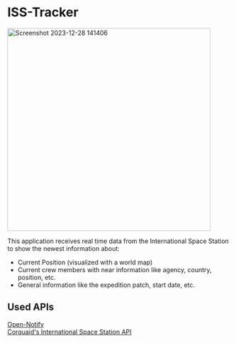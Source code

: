 <h1>ISS-Tracker</h1>
<img width="458" alt="Screenshot 2023-12-28 141406" src="https://github.com/j-schall/ISS-Tracker/assets/122560931/e7be583d-8823-4cd9-b9be-fa4402ad765a">
<p>This application receives real time data from the International Space Station to show the newest information about: </p>
<ul>
  <li>Current Position (visualized with a world map)</li>
  <li>Current crew members with near information like agency, country, position, etc.</li>
  <li>General information like the expedition patch, start date, etc.</li>
</ul>

<h2>Used APIs</h2>
<a href="http://open-notify.org/Open-Notify-API/ISS-Location-Now/">Open-Notify</a>
<br>
<a href="https://corquaid.github.io/international-space-station-APIs/">Corquaid's International Space Station API</a>
